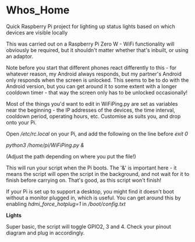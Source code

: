# Whos_Home
Quick Raspberry Pi project for lighting up status lights based on which devices are visible locally

This was carried out on a Raspberry Pi Zero W - WiFi functionality will obviously be required, but it shouldn't matter whether that's inbuilt, or using an adaptor.

Note before you start that different phones react differently to this - for whatever reason, my Android always responds, but my partner's Android only responds when the screen is unlocked. This seems to be to do with the Android version, but you can get around it to some extent with a longer cooldown timer - that way the screen only has to be unlocked occasionally!



Most of the things you'd want to edit in WiFiPing.py are set as variables near the beginning - the IP addresses of the devices, the time interval, cooldown period, operating hours, etc. Customise as suits you, and drop onto your Pi.

Open */etc/rc.local* on your Pi, and add the following on the line before *exit 0*

*python3 /home/pi/WiFiPing.py &*

(Adjust the path depending on where you put the file!)

This will run your script when the Pi boots. The '&' is important here - it means the script will open the script in the background, and not wait for it to finish before carrying on. That's good, as this script won't finish!

If your Pi is set up to support a desktop, you might find it doesn't boot without a monitor plugged in, which is useful. You can get around this by enabling *hdmi_force_hotplug=1* in */boot/config.txt*


**Lights**

Super basic, the script will toggle GPIO2, 3 and 4. Check your pinout diagram and plug in accordingly.
